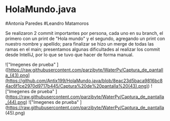 # HolaMundo.java
#Antonia Paredes
#Leandro Matamoros

Se realizaron 2 commit importantes por persona, cada uno en su branch, el primero con un print de "Hola mundo"
y el segundo, agregando un print con nuestro nombre y apellido; para finalizar se hizo un merge de todas las ramas
en el main; presentamos algunas dificultades al realizar los commit desde IntelliJ, por lo que se tuvo que hacer
de forma manual.

<span>![</span><span>"Imegenes de prueba" </span><span>]</span><span>(</span><span>[https://raw.githubusercontent.com/parzibyte/WaterPy/Captura_de_pantalla_(43).png](https://github.com/Antix199/HolaMundo.java/blob/8eac23d5baca9816bc84ac6f1ce2970d9717b445/Captura%20de%20pantalla%20(43).png)</span><span>)</span>
<span>![</span><span>"Imegenes de prueba" </span><span>]</span><span>(</span><span>https://raw.githubusercontent.com/parzibyte/WaterPy/Captura_de_pantalla_(44).png</span><span>)</span>
<span>![</span><span>"Imegenes de prueba" </span><span>]</span><span>(</span><span>https://raw.githubusercontent.com/parzibyte/WaterPy/Captura_de_pantalla (45).png</span><span>)</span>
